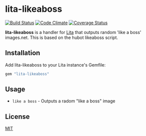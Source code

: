 # lita-likeaboss

[![Build Status](https://travis-ci.org/henrrrik/lita-likeaboss.png)](https://travis-ci.org/likeaboss/lita-likeaboss)
[![Code Climate](https://codeclimate.com/github/henrrrik/lita-likeaboss.png)](https://codeclimate.com/github/likeaboss/lita-likeaboss)
[![Coverage Status](https://coveralls.io/repos/henrrrik/lita-likeaboss/badge.png)](https://coveralls.io/r/likeaboss/lita-likeaboss)

**lita-likeaboss** is a handler for [Lita](https://github.com/jimmycuadra/lita) that outputs random 'like a boss' images.net. This is based on the hubot likeaboss script.

## Installation

Add lita-likeaboss to your Lita instance's Gemfile:

``` ruby
gem "lita-likeaboss"
```

## Usage

* `like a boss` - Outputs a radom "like a boss" image

## License

[MIT](http://opensource.org/licenses/MIT)
